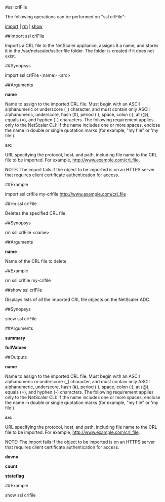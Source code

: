 #ssl crlFile

The following operations can be performed on "ssl crlFile":


[import](#import-ssl-crlfile) | [rm](#rm-ssl-crlfile) | [show](#show-ssl-crlfile)

##import ssl crlFile

Imports a CRL file to the NetScaler appliance, assigns it a name, and stores it in the /var/netscaler/ssl/crlfile folder. The folder is created if it does not exist.


##Synopsys

import ssl crlFile &lt;name> &lt;src>


##Arguments

<b>name</b>
Name to assign to the imported CRL file. Must begin with an ASCII alphanumeric or underscore (_) character, and must contain only ASCII alphanumeric, underscore, hash (#), period (.), space, colon (:), at (@), equals (=), and hyphen (-) characters. The following requirement applies only to the NetScaler CLI: If the name includes one or more spaces, enclose the name in double or single quotation marks (for example, "my file" or 'my file').

<b>src</b>
URL specifying the protocol, host, and path, including file name to the CRL file to be imported. For example, http://www.example.com/crl_file.
NOTE: The import fails if the object to be imported is on an HTTPS server that requires client certificate authentication for access.



##Example

import ssl crlfile my-crlfile http://www.example.com/crl_file

##rm ssl crlFile

Deletes the specified CRL file.


##Synopsys

rm ssl crlFile &lt;name>


##Arguments

<b>name</b>
Name of the CRL file to delete.



##Example

rm ssl crlfile my-crlfile

##show ssl crlFile

Displays lists of all the imported CRL file objects on the NetScaler ADC.


##Synopsys

show ssl crlFile


##Arguments

<b>summary</b>

<b>fullValues</b>



##Outputs

<b>name</b>
Name to assign to the imported CRL file. Must begin with an ASCII alphanumeric or underscore (_) character, and must contain only ASCII alphanumeric, underscore, hash (#), period (.), space, colon (:), at (@), equals (=), and hyphen (-) characters. The following requirement applies only to the NetScaler CLI: If the name includes one or more spaces, enclose the name in double or single quotation marks (for example, "my file" or 'my file').

<b>src</b>
URL specifying the protocol, host, and path, including file name to the CRL file to be imported. For example, http://www.example.com/crl_file.
NOTE: The import fails if the object to be imported is on an HTTPS server that requires client certificate authentication for access.

<b>devno</b>

<b>count</b>

<b>stateflag</b>



##Example

show ssl crlfile

